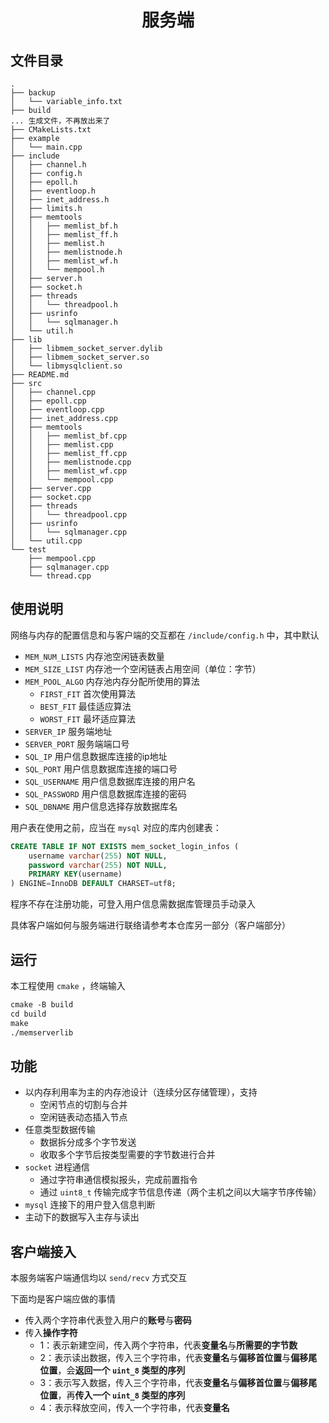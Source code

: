 <h1 align="center">服务端</h1>  

## 文件目录

```
.
├── backup
│   └── variable_info.txt
├── build
... 生成文件，不再放出来了
├── CMakeLists.txt
├── example
│   └── main.cpp
├── include
│   ├── channel.h
│   ├── config.h
│   ├── epoll.h
│   ├── eventloop.h
│   ├── inet_address.h
│   ├── limits.h
│   ├── memtools
│   │   ├── memlist_bf.h
│   │   ├── memlist_ff.h
│   │   ├── memlist.h
│   │   ├── memlistnode.h
│   │   ├── memlist_wf.h
│   │   └── mempool.h
│   ├── server.h
│   ├── socket.h
│   ├── threads
│   │   └── threadpool.h
│   ├── usrinfo
│   │   └── sqlmanager.h
│   └── util.h
├── lib
│   ├── libmem_socket_server.dylib
│   ├── libmem_socket_server.so
│   └── libmysqlclient.so
├── README.md
├── src
│   ├── channel.cpp
│   ├── epoll.cpp
│   ├── eventloop.cpp
│   ├── inet_address.cpp
│   ├── memtools
│   │   ├── memlist_bf.cpp
│   │   ├── memlist.cpp
│   │   ├── memlist_ff.cpp
│   │   ├── memlistnode.cpp
│   │   ├── memlist_wf.cpp
│   │   └── mempool.cpp
│   ├── server.cpp
│   ├── socket.cpp
│   ├── threads
│   │   └── threadpool.cpp
│   ├── usrinfo
│   │   └── sqlmanager.cpp
│   └── util.cpp
└── test
    ├── mempool.cpp
    ├── sqlmanager.cpp
    └── thread.cpp
```

## 使用说明

网络与内存的配置信息和与客户端的交互都在 `/include/config.h` 中，其中默认

- `MEM_NUM_LISTS` 内存池空闲链表数量
- `MEM_SIZE_LIST` 内存池一个空闲链表占用空间（单位：字节）
- `MEM_POOL_ALGO` 内存池内存分配所使用的算法
  - `FIRST_FIT` 首次使用算法
  - `BEST_FIT` 最佳适应算法
  - `WORST_FIT` 最坏适应算法
- `SERVER_IP` 服务端地址
- `SERVER_PORT` 服务端端口号
- `SQL_IP` 用户信息数据库连接的ip地址
- `SQL_PORT` 用户信息数据库连接的端口号
- `SQL_USERNAME` 用户信息数据库连接的用户名
- `SQL_PASSWORD` 用户信息数据库连接的密码
- `SQL_DBNAME` 用户信息选择存放数据库名

用户表在使用之前，应当在 `mysql` 对应的库内创建表：

```sql
CREATE TABLE IF NOT EXISTS mem_socket_login_infos (
    username varchar(255) NOT NULL,
    password varchar(255) NOT NULL,
    PRIMARY KEY(username)
) ENGINE=InnoDB DEFAULT CHARSET=utf8;
```

程序不存在注册功能，可登入用户信息需数据库管理员手动录入

具体客户端如何与服务端进行联络请参考本仓库另一部分（客户端部分）

## 运行

本工程使用 `cmake` ，终端输入

```txt
cmake -B build
cd build
make
./memserverlib
```

## 功能

- 以内存利用率为主的内存池设计（连续分区存储管理），支持
    - 空闲节点的切割与合并
    - 空闲链表动态插入节点
- 任意类型数据传输
    - 数据拆分成多个字节发送
    - 收取多个字节后按类型需要的字节数进行合并
- `socket` 进程通信
    - 通过字符串通信模拟报头，完成前置指令
    - 通过 `uint8_t` 传输完成字节信息传递（两个主机之间以大端字节序传输）
- `mysql` 连接下的用户登入信息判断
- 主动下的数据写入主存与读出

## 客户端接入

本服务端客户端通信均以 `send/recv` 方式交互

下面均是客户端应做的事情
- 传入两个字符串代表登入用户的**账号**与**密码**
- 传入**操作字符**
    - 1：表示新建空间，传入两个字符串，代表**变量名**与**所需要的字节数**
    - 2：表示读出数据，传入三个字符串，代表**变量名**与**偏移首位置**与**偏移尾位置**，会**返回一个 `uint_8` 类型的序列**
    - 3：表示写入数据，传入三个字符串，代表**变量名**与**偏移首位置**与**偏移尾位置**，再**传入一个 `uint_8` 类型的序列**
    - 4：表示释放空间，传入一个字符串，代表**变量名**
